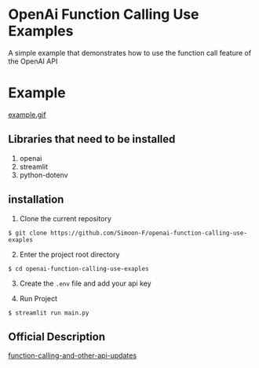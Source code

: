# OpenAi Function Calling Use Examples

A simple example that demonstrates how to use the function call feature of the OpenAI API

# Example

[example.gif](https://github.com/Simoon-F/openai-function-calling-use-examples/example.gif)

## Libraries that need to be installed

1. openai
2. streamlit
3. python-dotenv

## installation

1. Clone the current repository

```shell
$ git clone https://github.com/Simoon-F/openai-function-calling-use-exaples
```

2. Enter the project root directory

```shell
$ cd openai-function-calling-use-exaples
```

3. Create the `.env` file and add your api key

4. Run Project
```shell
$ streamlit run main.py
```

## Official Description

[function-calling-and-other-api-updates](https://openai.com/blog/function-calling-and-other-api-updates)
